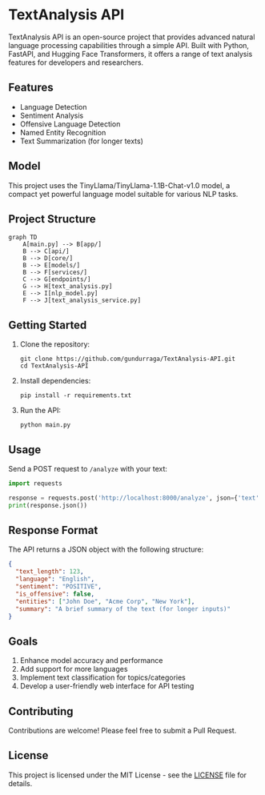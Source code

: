 # TextAnalysis API

TextAnalysis API is an open-source project that provides advanced natural language processing capabilities through a simple API. Built with Python, FastAPI, and Hugging Face Transformers, it offers a range of text analysis features for developers and researchers.

## Features

- Language Detection
- Sentiment Analysis
- Offensive Language Detection
- Named Entity Recognition
- Text Summarization (for longer texts)

## Model

This project uses the TinyLlama/TinyLlama-1.1B-Chat-v1.0 model, a compact yet powerful language model suitable for various NLP tasks.

## Project Structure

```mermaid
graph TD
    A[main.py] --> B[app/]
    B --> C[api/]
    B --> D[core/]
    B --> E[models/]
    B --> F[services/]
    C --> G[endpoints/]
    G --> H[text_analysis.py]
    E --> I[nlp_model.py]
    F --> J[text_analysis_service.py]
```

## Getting Started

1. Clone the repository:

   ```
   git clone https://github.com/gundurraga/TextAnalysis-API.git
   cd TextAnalysis-API
   ```

2. Install dependencies:

   ```
   pip install -r requirements.txt
   ```

3. Run the API:
   ```
   python main.py
   ```

## Usage

Send a POST request to `/analyze` with your text:

```python
import requests

response = requests.post('http://localhost:8000/analyze', json={'text': 'Your text here'})
print(response.json())
```

## Response Format

The API returns a JSON object with the following structure:

```json
{
  "text_length": 123,
  "language": "English",
  "sentiment": "POSITIVE",
  "is_offensive": false,
  "entities": ["John Doe", "Acme Corp", "New York"],
  "summary": "A brief summary of the text (for longer inputs)"
}
```

## Goals

1. Enhance model accuracy and performance
2. Add support for more languages
3. Implement text classification for topics/categories
4. Develop a user-friendly web interface for API testing

## Contributing

Contributions are welcome! Please feel free to submit a Pull Request.

## License

This project is licensed under the MIT License - see the [LICENSE](LICENSE) file for details.
